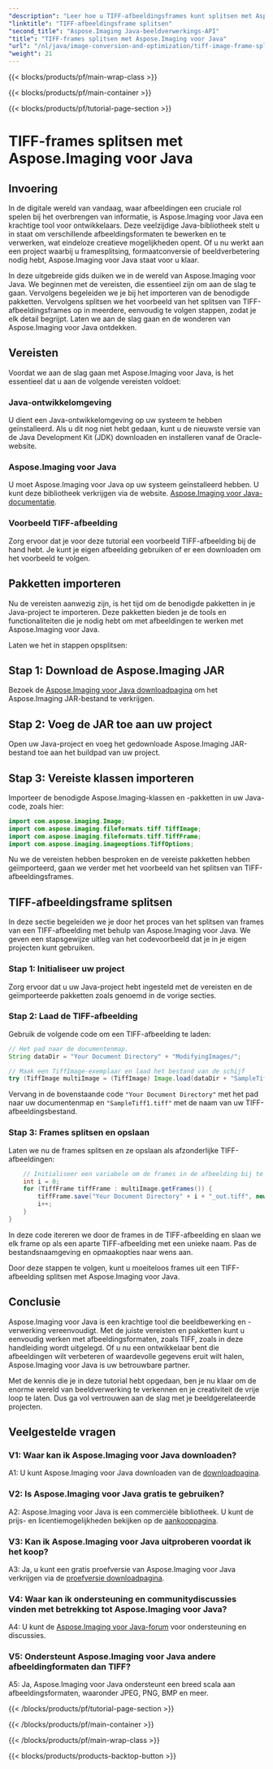 ```yaml
---
"description": "Leer hoe u TIFF-afbeeldingsframes kunt splitsen met Aspose.Imaging voor Java. Stapsgewijze handleiding met vereisten, codevoorbeelden en veelgestelde vragen voor ontwikkelaars."
"linktitle": "TIFF-afbeeldingsframe splitsen"
"second_title": "Aspose.Imaging Java-beeldverwerkings-API"
"title": "TIFF-frames splitsen met Aspose.Imaging voor Java"
"url": "/nl/java/image-conversion-and-optimization/tiff-image-frame-splitting/"
"weight": 21
---
```


{{< blocks/products/pf/main-wrap-class >}}

{{< blocks/products/pf/main-container >}}

{{< blocks/products/pf/tutorial-page-section >}}

# TIFF-frames splitsen met Aspose.Imaging voor Java

## Invoering

In de digitale wereld van vandaag, waar afbeeldingen een cruciale rol spelen bij het overbrengen van informatie, is Aspose.Imaging voor Java een krachtige tool voor ontwikkelaars. Deze veelzijdige Java-bibliotheek stelt u in staat om verschillende afbeeldingsformaten te bewerken en te verwerken, wat eindeloze creatieve mogelijkheden opent. Of u nu werkt aan een project waarbij u framesplitsing, formaatconversie of beeldverbetering nodig hebt, Aspose.Imaging voor Java staat voor u klaar.

In deze uitgebreide gids duiken we in de wereld van Aspose.Imaging voor Java. We beginnen met de vereisten, die essentieel zijn om aan de slag te gaan. Vervolgens begeleiden we je bij het importeren van de benodigde pakketten. Vervolgens splitsen we het voorbeeld van het splitsen van TIFF-afbeeldingsframes op in meerdere, eenvoudig te volgen stappen, zodat je elk detail begrijpt. Laten we aan de slag gaan en de wonderen van Aspose.Imaging voor Java ontdekken.

## Vereisten

Voordat we aan de slag gaan met Aspose.Imaging voor Java, is het essentieel dat u aan de volgende vereisten voldoet:

### Java-ontwikkelomgeving
U dient een Java-ontwikkelomgeving op uw systeem te hebben geïnstalleerd. Als u dit nog niet hebt gedaan, kunt u de nieuwste versie van de Java Development Kit (JDK) downloaden en installeren vanaf de Oracle-website.

### Aspose.Imaging voor Java
U moet Aspose.Imaging voor Java op uw systeem geïnstalleerd hebben. U kunt deze bibliotheek verkrijgen via de website. [Aspose.Imaging voor Java-documentatie](https://reference.aspose.com/imaging/java/).

### Voorbeeld TIFF-afbeelding
Zorg ervoor dat je voor deze tutorial een voorbeeld TIFF-afbeelding bij de hand hebt. Je kunt je eigen afbeelding gebruiken of er een downloaden om het voorbeeld te volgen.

## Pakketten importeren

Nu de vereisten aanwezig zijn, is het tijd om de benodigde pakketten in je Java-project te importeren. Deze pakketten bieden je de tools en functionaliteiten die je nodig hebt om met afbeeldingen te werken met Aspose.Imaging voor Java.

Laten we het in stappen opsplitsen:

## Stap 1: Download de Aspose.Imaging JAR

Bezoek de [Aspose.Imaging voor Java downloadpagina](https://releases.aspose.com/imaging/java/) om het Aspose.Imaging JAR-bestand te verkrijgen.

## Stap 2: Voeg de JAR toe aan uw project

Open uw Java-project en voeg het gedownloade Aspose.Imaging JAR-bestand toe aan het buildpad van uw project.

## Stap 3: Vereiste klassen importeren

Importeer de benodigde Aspose.Imaging-klassen en -pakketten in uw Java-code, zoals hier:

```java
import com.aspose.imaging.Image;
import com.aspose.imaging.fileformats.tiff.TiffImage;
import com.aspose.imaging.fileformats.tiff.TiffFrame;
import com.aspose.imaging.imageoptions.TiffOptions;
```

Nu we de vereisten hebben besproken en de vereiste pakketten hebben geïmporteerd, gaan we verder met het voorbeeld van het splitsen van TIFF-afbeeldingsframes.

## TIFF-afbeeldingsframe splitsen

In deze sectie begeleiden we je door het proces van het splitsen van frames van een TIFF-afbeelding met behulp van Aspose.Imaging voor Java. We geven een stapsgewijze uitleg van het codevoorbeeld dat je in je eigen projecten kunt gebruiken.

### Stap 1: Initialiseer uw project
Zorg ervoor dat u uw Java-project hebt ingesteld met de vereisten en de geïmporteerde pakketten zoals genoemd in de vorige secties.

### Stap 2: Laad de TIFF-afbeelding
Gebruik de volgende code om een TIFF-afbeelding te laden:

```java
// Het pad naar de documentenmap.
String dataDir = "Your Document Directory" + "ModifyingImages/";

// Maak een TiffImage-exemplaar en laad het bestand van de schijf
try (TiffImage multiImage = (TiffImage) Image.load(dataDir + "SampleTiff1.tiff")) {
```

Vervang in de bovenstaande code `"Your Document Directory"` met het pad naar uw documentenmap en `"SampleTiff1.tiff"` met de naam van uw TIFF-afbeeldingsbestand.

### Stap 3: Frames splitsen en opslaan
Laten we nu de frames splitsen en ze opslaan als afzonderlijke TIFF-afbeeldingen:

```java
    // Initialiseer een variabele om de frames in de afbeelding bij te houden
    int i = 0;
    for (TiffFrame tiffFrame : multiImage.getFrames()) {
        tiffFrame.save("Your Document Directory" + i + "_out.tiff", new TiffOptions(TiffExpectedFormat.TiffJpegRgb));
        i++;
    }
}
```

In deze code itereren we door de frames in de TIFF-afbeelding en slaan we elk frame op als een aparte TIFF-afbeelding met een unieke naam. Pas de bestandsnaamgeving en opmaakopties naar wens aan.

Door deze stappen te volgen, kunt u moeiteloos frames uit een TIFF-afbeelding splitsen met Aspose.Imaging voor Java.

## Conclusie

Aspose.Imaging voor Java is een krachtige tool die beeldbewerking en -verwerking vereenvoudigt. Met de juiste vereisten en pakketten kunt u eenvoudig werken met afbeeldingsformaten, zoals TIFF, zoals in deze handleiding wordt uitgelegd. Of u nu een ontwikkelaar bent die afbeeldingen wilt verbeteren of waardevolle gegevens eruit wilt halen, Aspose.Imaging voor Java is uw betrouwbare partner.

Met de kennis die je in deze tutorial hebt opgedaan, ben je nu klaar om de enorme wereld van beeldverwerking te verkennen en je creativiteit de vrije loop te laten. Dus ga vol vertrouwen aan de slag met je beeldgerelateerde projecten.

## Veelgestelde vragen

### V1: Waar kan ik Aspose.Imaging voor Java downloaden?

A1: U kunt Aspose.Imaging voor Java downloaden van de [downloadpagina](https://releases.aspose.com/imaging/java/).

### V2: Is Aspose.Imaging voor Java gratis te gebruiken?

A2: Aspose.Imaging voor Java is een commerciële bibliotheek. U kunt de prijs- en licentiemogelijkheden bekijken op de [aankooppagina](https://purchase.aspose.com/buy).

### V3: Kan ik Aspose.Imaging voor Java uitproberen voordat ik het koop?

A3: Ja, u kunt een gratis proefversie van Aspose.Imaging voor Java verkrijgen via de [proefversie downloadpagina](https://releases.aspose.com/).

### V4: Waar kan ik ondersteuning en communitydiscussies vinden met betrekking tot Aspose.Imaging voor Java?

A4: U kunt de [Aspose.Imaging voor Java-forum](https://forum.aspose.com/) voor ondersteuning en discussies.

### V5: Ondersteunt Aspose.Imaging voor Java andere afbeeldingformaten dan TIFF?

A5: Ja, Aspose.Imaging voor Java ondersteunt een breed scala aan afbeeldingsformaten, waaronder JPEG, PNG, BMP en meer.

{{< /blocks/products/pf/tutorial-page-section >}}

{{< /blocks/products/pf/main-container >}}

{{< /blocks/products/pf/main-wrap-class >}}

{{< blocks/products/products-backtop-button >}}